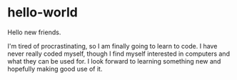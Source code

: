 # hello-world

Hello new friends.

I'm tired of procrastinating, so I am finally going to learn to code.
I have never really coded myself, though I find myself interested in computers and what they can be used for.
I look forward to learning something new and hopefully making good use of it.
